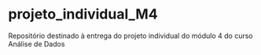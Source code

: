 # projeto_individual_M4
Repositório destinado à entrega do projeto individual do módulo 4 do curso Análise de Dados
